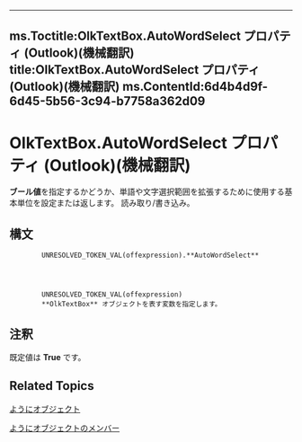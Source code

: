 

---
ms.Toctitle:OlkTextBox.AutoWordSelect プロパティ (Outlook)(機械翻訳)
title:OlkTextBox.AutoWordSelect プロパティ (Outlook)(機械翻訳)
ms.ContentId:6d4b4d9f-6d45-5b56-3c94-b7758a362d09
---
# OlkTextBox.AutoWordSelect プロパティ (Outlook)(機械翻訳)




**ブール値**を指定するかどうか、単語や文字選択範囲を拡張するために使用する基本単位を設定または返します。 読み取り/書き込み。

## 構文

            UNRESOLVED_TOKEN_VAL(offexpression).**AutoWordSelect**




            UNRESOLVED_TOKEN_VAL(offexpression)
            **OlkTextBox** オブジェクトを表す変数を指定します。



## 注釈
既定値は **True** です。



## Related Topics

[ようにオブジェクト](8c9438bf-e20a-2f70-90ac-097cf09594ca.md)

[ようにオブジェクトのメンバー](f4a5f9ea-15f7-164e-d7ca-77a0842105c8.md)





